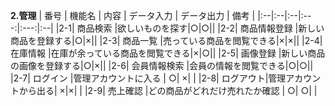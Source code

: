 **2.管理**
| 番号 | 機能名 | 内容 | データ入力 | データ出力 | 備考 |
|:--|:--|:--|:---:|:---:|:--|
|2-1| 商品検索 |欲しいものを探す|○|○||
|2-2| 商品情報登録 |新しい商品を登録する|○|×||
|2-3| 商品一覧 |売っている商品を閲覧できる|×|×||
|2-4| 在庫情報 |在庫が余っている商品を閲覧できる|×|○||
|2-5| 画像登録 |新しい商品の画像を登録する|○|×||
|2-6| 会員情報検索 |会員の情報を閲覧できる|○|○||
|2-7| ログイン |管理アカウントに入る | ○| ×| |
|2-8| ログアウト|管理アカウントから出る| ×|×| |
|2-9| 売上確認 |どの商品がどれだけ売れたか確認 | ○| ○| |
